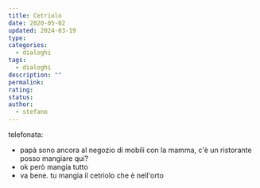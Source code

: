 ```yaml
---
title: Cetriolo
date: 2020-05-02
updated: 2024-03-19
type: 
categories:
  - dialoghi
tags:
  - dialoghi
description: ""
permalink: 
rating: 
status: 
author:
  - stefano
---
```


telefonata:

- papà sono ancora al negozio di mobili con la mamma, c'è un ristorante posso mangiare qui?
- ok però mangia tutto
- va bene. tu mangia il cetriolo che è nell'orto
